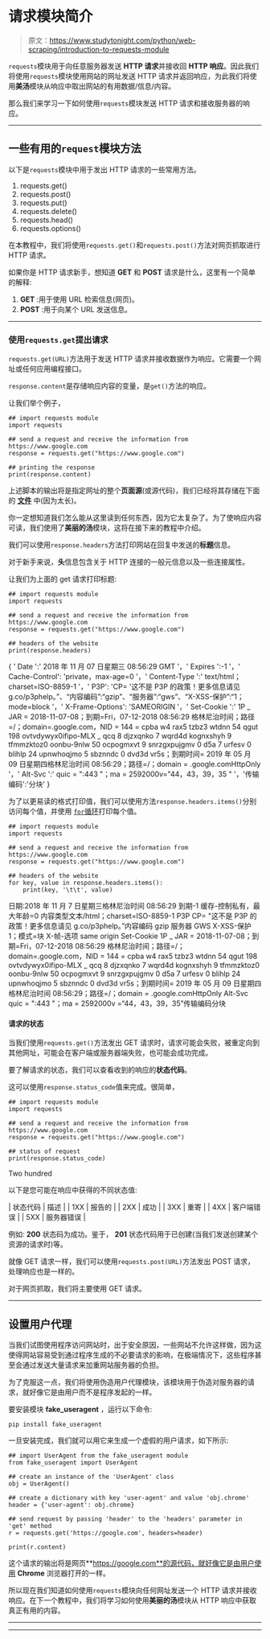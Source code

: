 # 请求模块简介

> 原文：<https://www.studytonight.com/python/web-scraping/introduction-to-requests-module>

`requests`模块用于向任意服务器发送 **HTTP 请求**并接收回 **HTTP 响应**。因此我们将使用`requests`模块使用网站的网址发送 HTTP 请求并返回响应，为此我们将使用**美汤**模块从响应中取出网站的有用数据/信息/内容。

那么我们来学习一下如何使用`requests`模块发送 HTTP 请求和接收服务器的响应。

* * *

## 一些有用的`request`模块方法

以下是`requests`模块中用于发出 HTTP 请求的一些常用方法。

1.  requests.get()
2.  requests.post()
3.  requests.put()
4.  requests.delete()
5.  requests.head()
6.  requests.options()

在本教程中，我们将使用`requests.get()`和`requests.post()`方法对网页抓取进行 HTTP 请求。

如果你是 HTTP 请求新手，想知道 **GET** 和 **POST** 请求是什么，这里有一个简单的解释:

1.  **GET** :用于使用 URL 检索信息(网页)。
2.  **POST** :用于向某个 URL 发送信息。

* * *

### 使用`requests.get`提出请求

`requests.get(URL)`方法用于发送 HTTP 请求并接收数据作为响应。它需要一个网址或任何应用编程接口。

`response.content`是存储响应内容的变量，是`get()`方法的响应。

让我们举个例子，

```
## import requests module
import requests

## send a request and receive the information from https://www.google.com
response = requests.get("https://www.google.com")

## printing the response
print(response.content)
```

上述脚本的输出将是指定网址的整个**页面源**(或源代码)，我们已经将其存储在下面的 [**文件**](resources/requests-get-response.txt) 中(因为太长)。

你一定想知道我们怎么能从这里读到任何东西，因为它太复杂了。为了使响应内容可读，我们使用了**美丽的汤**模块，这将在接下来的教程中介绍。

我们可以使用`response.headers`方法打印网站在回复中发送的**标题**信息。

对于新手来说，**头**信息包含关于 HTTP 连接的一般元信息以及一些连接属性。

让我们为上面的 get 请求打印标题:

```
## import requests module
import requests

## send a request and receive the information from https://www.google.com
response = requests.get("https://www.google.com")

## headers of the website
print(response.headers)
```

{ ' Date ':' 2018 年 11 月 07 日星期三 08:56:29 GMT '，' Expires ':-1 '，' Cache-Control': 'private，max-age=0 '，' Content-Type ':' text/html；charset=ISO-8859-1 '，' P3P': 'CP= '这不是 P3P 的政策！更多信息请见 g.co/p3phelp。”、“内容编码”:“gzip”、“服务器”:“gws”、“X-XSS-保护”:“1；mode=block '，' X-Frame-Options': 'SAMEORIGIN '，' Set-Cookie ':' 1P _ JAR = 2018-11-07-08；到期=Fri，07-12-2018 08:56:29 格林尼治时间；路径=/；domain=.google.com，NID = 144 = cpba w4 rax5 tzbz3 wtdnn 54 qgut 198 ovtvdywyx0ifipo-MLX _ qcq 8 djzxqnko 7 wqrd4d kognxshyh 9 tfmmzktoz0 oonbu-9nlw 50 ocpogmxvt 9 snrzgxpujgmv 0 d5a 7 urfesv 0 blihlp 24 upnwhoqjmo 5 sbznndc 0 dvd3d vr5s；到期时间= 2019 年 05 月 09 日星期四格林尼治时间 08:56:29；路径=/；domain = .google.comHttpOnly '，' Alt-Svc ':' quic = ":443 "；ma = 2592000v="44，43，39，35 " '，'传输编码':'分块' }

为了以更易读的格式打印值，我们可以使用方法`response.headers.items()`分别访问每个值，并使用 [`for`循环](/python/looping-in-python)打印每个值。

```
## import requests module
import requests

## send a request and receive the information from https://www.google.com
response = requests.get("https://www.google.com")

## headers of the website
for key, value in response.headers.items():
    print(key, '\t\t', value)
```

日期:2018 年 11 月 7 日星期三格林尼治时间 08:56:29 到期-1 缓存-控制私有，最大年龄=0 内容类型文本/html；charset=ISO-8859-1 P3P CP= "这不是 P3P 的政策！更多信息请见 g.co/p3phelp。”内容编码 gzip 服务器 GWS X-XSS-保护 1；模式=块 X-帧-选项 same origin Set-Cookie 1P _ JAR = 2018-11-07-08；到期=Fri，07-12-2018 08:56:29 格林尼治时间；路径=/；domain=.google.com，NID = 144 = cpba w4 rax5 tzbz3 wtdnn 54 qgut 198 ovtvdywyx0ifipo-MLX _ qcq 8 djzxqnko 7 wqrd4d kognxshyh 9 tfmmzktoz0 oonbu-9nlw 50 ocpogmxvt 9 snrzgxpujgmv 0 d5a 7 urfesv 0 blihlp 24 upnwhoqjmo 5 sbznndc 0 dvd3d vr5s；到期时间= 2019 年 05 月 09 日星期四格林尼治时间 08:56:29；路径=/；domain = .google.comHttpOnly Alt-Svc quic = ":443 "；ma = 2592000v =“44，43，39，35”传输编码分块

#### 请求的状态

当我们使用`requests.get()`方法发出 GET 请求时，请求可能会失败，被重定向到其他网址，可能会在客户端或服务器端失败，也可能会成功完成。

要了解请求的状态，我们可以查看收到的响应的**状态代码**。

这可以使用`response.status_code`值来完成。很简单，

```
## import requests module
import requests

## send a request and receive the information from https://www.google.com
response = requests.get("https://www.google.com")

## status of request
print(response.status_code)
```

Two hundred

以下是您可能在响应中获得的不同状态值:

| 状态代码 | 描述 |
| 1XX | 报告的 |
| 2XX | 成功 |
| 3XX | 重寄 |
| 4XX | 客户端错误 |
| 5XX | 服务器错误 |

例如: **200** 状态码为成功。鉴于， **201** 状态代码用于已创建(当我们发送创建某个资源的请求时)等。

就像 GET 请求一样，我们可以使用`requests.post(URL)`方法发出 POST 请求，处理响应也是一样的。

对于网页抓取，我们将主要使用 GET 请求。

* * *

## 设置用户代理

当我们试图使用程序访问网站时，出于安全原因，一些网站不允许这样做，因为这使得网站容易受到通过程序生成的不必要请求的影响，在极端情况下，这些程序甚至会通过发送大量请求来加重网站服务器的负担。

为了克服这一点，我们将使用伪造用户代理模块，该模块用于伪造对服务器的请求，就好像它是由用户而不是程序发起的一样。

要安装模块 **fake_useragent** ，运行以下命令:

```
pip install fake_useragent
```

一旦安装完成，我们就可以用它来生成一个虚假的用户请求，如下所示:

```
## import UserAgent from the fake_useragent module
from fake_useragent import UserAgent

## create an instance of the 'UserAgent' class
obj = UserAgent()

## create a dictionary with key 'user-agent' and value 'obj.chrome'
header = {'user-agent': obj.chrome}

## send request by passing 'header' to the 'headers' parameter in 'get' method
r = requests.get('https://google.com', headers=header)

print(r.content)
```

这个请求的输出将是网页**https://google.com**的源代码，就好像它是由用户使用 **Chrome** 浏览器打开的一样。

所以现在我们知道如何使用`requests`模块向任何网址发送一个 HTTP 请求并接收响应。在下一个教程中，我们将学习如何使用**美丽的汤**模块从 HTTP 响应中获取真正有用的内容。

* * *

* * *